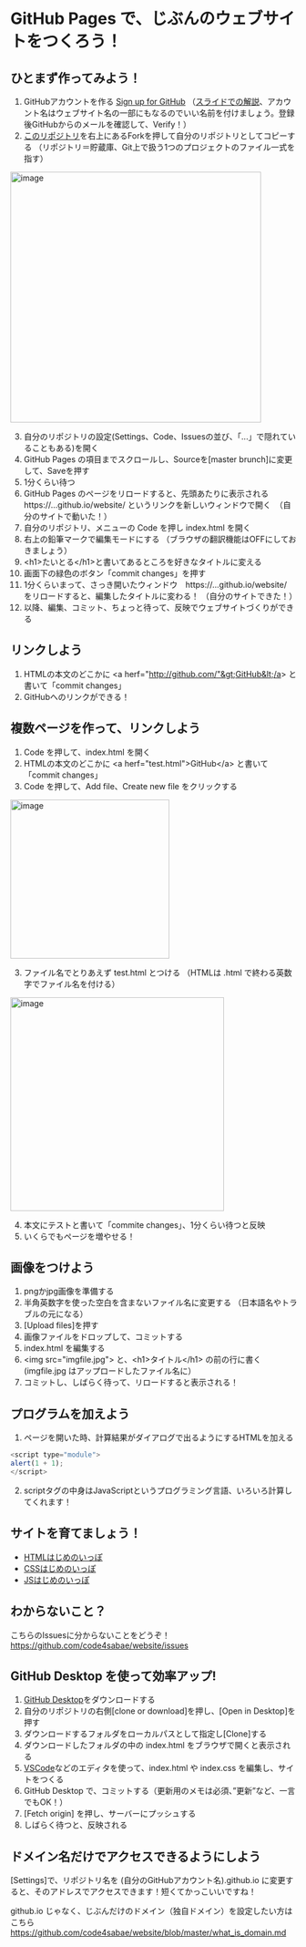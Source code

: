 # GitHub Pages で、じぶんのウェブサイトをつくろう！

## ひとまず作ってみよう！

1. GitHubアカウントを作る [Sign up for GitHub](https://github.com/) （[スライドでの解説](https://github.com/code4fukui/slide/blob/main/GitHub%E3%81%AF%E3%81%97%E3%82%99%E3%82%81%E3%81%AE%E3%81%84%E3%81%A3%E3%81%BB%E3%82%9A.pdf)、アカウント名はウェブサイト名の一部にもなるのでいい名前を付けましょう。登録後GitHubからのメールを確認して、Verify！）
2. [このリポジトリ](https://github.com/code4sabae/website/)を右上にあるForkを押して自分のリポジトリとしてコピーする （リポジトリ＝貯蔵庫、Git上で扱う1つのプロジェクトのファイル一式を指す）
<img width="440" alt="image" src="https://user-images.githubusercontent.com/1715217/226750933-5a111401-eccc-4e70-b02b-ee4011b6de9b.png">

3. 自分のリポジトリの設定(Settings、Code、Issuesの並び、「...」で隠れていることもある)を開く
4. GitHub Pages の項目までスクロールし、Sourceを[master brunch]に変更して、Saveを押す
5. 1分くらい待つ
6. GitHub Pages のページをリロードすると、先頭あたりに表示される https://...github.io/website/ というリンクを新しいウィンドウで開く　（自分のサイトで動いた！）
7. 自分のリポジトリ、メニューの Code を押し index.html を開く
8. 右上の鉛筆マークで編集モードにする （ブラウザの翻訳機能はOFFにしておきましょう）
9. &lt;h1&gt;たいとる&lt;/h1&gt;と書いてあるところを好きなタイトルに変える
10. 画面下の緑色のボタン「commit changes」を押す
11. 1分くらいまって、さっき開いたウィンドウ　https://...github.io/website/　をリロードすると、編集したタイトルに変わる！ （自分のサイトできた！）
12. 以降、編集、コミット、ちょっと待って、反映でウェブサイトづくりができる

## リンクしよう

1. HTMLの本文のどこかに &lt;a herf="http://github.com/"&gt;GitHub&lt;/a&gt; と書いて「commit changes」
2. GitHubへのリンクができる！

## 複数ページを作って、リンクしよう

1. Code を押して、index.html を開く
2. HTMLの本文のどこかに &lt;a herf="test.html"&gt;GitHub&lt;/a&gt; と書いて「commit changes」
3. Code を押して、Add file、Create new file をクリックする
<img width="279" alt="image" src="https://user-images.githubusercontent.com/1715217/226752316-a49daeac-ee2d-4bb1-8891-efb042559213.png">

3. ファイル名でとりあえず test.html とつける （HTMLは .html で終わる英数字でファイル名を付ける）
<img width="375" alt="image" src="https://user-images.githubusercontent.com/1715217/226752535-8419ec4e-6e03-44a1-832b-20647c823db0.png">

4. 本文にテストと書いて「commite changes」、1分くらい待つと反映
5. いくらでもページを増やせる！

## 画像をつけよう

1. pngかjpg画像を準備する
2. 半角英数字を使った空白を含まないファイル名に変更する （日本語名やトラブルの元になる）
3. [Upload files]を押す
4. 画像ファイルをドロップして、コミットする
5. index.html を編集する
6. &lt;img src="imgfile.jpg"&gt; と、&lt;h1&gt;タイトル&lt;/h1&gt; の前の行に書く (imgfile.jpg はアップロードしたファイル名に）
7. コミットし、しばらく待って、リロードすると表示される！

## プログラムを加えよう

1. ページを開いた時、計算結果がダイアログで出るようにするHTMLを加える
```js
<script type="module">
alert(1 + 1);
</script>
```
2. scriptタグの中身はJavaScriptというプログラミング言語、いろいろ計算してくれます！

## サイトを育てましょう！

- [HTMLはじめのいっぽ](https://github.com/code4sabae/website/blob/master/what_is_html.md)
- [CSSはじめのいっぽ](https://github.com/code4sabae/website/blob/master/what_is_css.md)
- [JSはじめのいっぽ](https://github.com/code4sabae/website/blob/master/what_is_js.md)

## わからないこと？

こちらのIssuesに分からないことをどうぞ！  
https://github.com/code4sabae/website/issues  

## GitHub Desktop を使って効率アップ!

1. [GitHub Desktop](https://desktop.github.com/)をダウンロードする
2. 自分のリポジトリの右側[clone or download]を押し、[Open in Desktop]を押す
3. ダウンロードするフォルダをローカルパスとして指定し[Clone]する
4. ダウンロードしたフォルダの中の index.html をブラウザで開くと表示される
5. [VSCode](https://azure.microsoft.com/ja-jp/products/visual-studio-code/)などのエディタを使って、index.html や index.css を編集し、サイトをつくる
6. GitHub Desktop で、コミットする（更新用のメモは必須、”更新”など、一言でもOK！）
7. [Fetch origin] を押し、サーバーにプッシュする
8. しばらく待つと、反映される

## ドメイン名だけでアクセスできるようにしよう

[Settings]で、リポジトリ名を (自分のGitHubアカウント名).github.io に変更すると、そのアドレスでアクセスできます！短くてかっこいいですね！  

github.io じゃなく、じぶんだけのドメイン（独自ドメイン）を設定したい方はこちら  
https://github.com/code4sabae/website/blob/master/what_is_domain.md  
